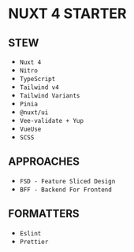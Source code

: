 # NUXT 4 STARTER

## STEW
- `Nuxt 4`
- `Nitro`
- `TypeScript`
- `Tailwind v4`
- `Tailwind Variants`
- `Pinia`
- `@nuxt/ui`
- `Vee-validate + Yup`
- `VueUse`
- `SCSS`

## APPROACHES
- `FSD - Feature Sliced Design`
- `BFF - Backend For Frontend`

## FORMATTERS
- `Eslint`
- `Prettier`
